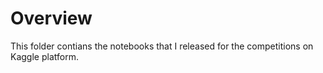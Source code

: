 # Overview

This folder contians the notebooks that I released for the competitions on Kaggle platform. 